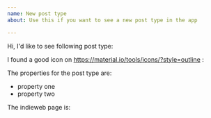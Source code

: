 ```yaml
---
name: New post type
about: Use this if you want to see a new post type in the app

---
```


Hi, I'd like to see following post type:

I found a good icon on https://material.io/tools/icons/?style=outline :

The properties for the post type are:
- property one
- property two

The indieweb page is:
